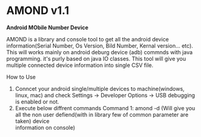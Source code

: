 # AMOND v1.1
<b>Android MObile Number Device</b>

AMOND is a library and console tool to get all the android device information(Serial Number, Os Version, Bild Number, Kernal version... etc). This will works mainly on android deburg device (adb) commnds with java programming. it's purly based on java IO classes. This tool will give you multiple connected device information into single CSV file.

How to Use
1. Conncet your android single/multiple devices to machine(windows, linux, mac) and check Settings -> Developer Options -> USB debugging is enabled or not.
2. Execute below diffrent commands 
    Command 1: amond -d     (Will give you all the non user defiend(with in library few of common parameter are taken) device  
                             information on console)     






